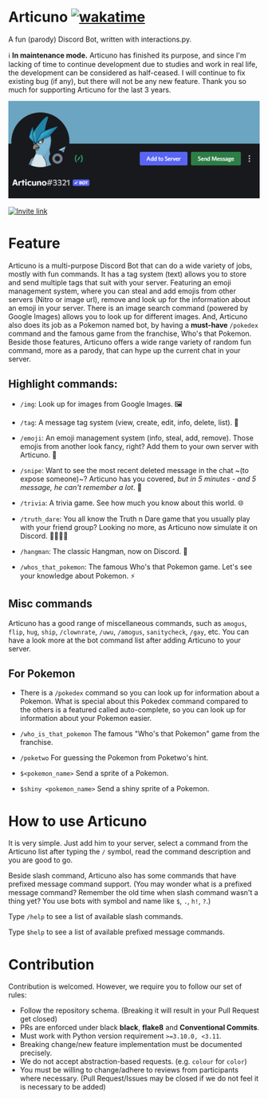 # Articuno [![wakatime](https://wakatime.com/badge/user/4a61584b-76a5-4b28-9ec2-4ebad12be49f/project/c8e18506-9fbe-440b-955f-34219e1ecf5f.svg)](https://wakatime.com/badge/github/B1ue-Dev/Articuno)
A fun (parody) Discord Bot, written with interactions.py.

ℹ️ **In maintenance mode.**
Articuno has finished its purpose, and since I'm lacking of time to continue development due to studies and work in real life, the development can be considered as half-ceased. I will continue to fix existing bug (if any), but there will not be any new feature. Thank you so much for supporting Articuno for the last 3 years.

![banner.png](./articuno_banner.png)

[![Invite link](https://img.shields.io/static/v1?label=Articuno&message=Invite-to-server&color=6aa4c1&style=for-the-badge&logo=discord)](https://discord.com/oauth2/authorize?client_id=809084067446259722&permissions=2146958847&scope=bot%20applications.commands)

# Feature

Articuno is a multi-purpose Discord Bot that can do a wide variety of jobs, mostly with fun commands. It has a tag system (text) allows you to store and send multiple tags that suit with your server. Featuring an emoji management system, where you can steal and add emojis from other servers (Nitro or image url), remove and look up for the information about an emoji in your server. There is an image search command (powered by Google Images) allows you to look up for different images. And, Articuno also does its job as a Pokemon named bot, by having a **must-have** ``/pokedex`` command and the famous game from the franchise, Who's that Pokemon. Beside those features, Articuno offers a wide range variety of random fun command, more as a parody, that can hype up the current chat in your server.

## Highlight commands:

- ``/img``: Look up for images from Google Images. 🖼

- ``/tag``: A message tag system (view, create, edit, info, delete, list). 📜

- ``/emoji``: An emoji management system (info, steal, add, remove). Those emojis from another look fancy, right? Add them to your own server with Articuno. 🏡

- ``/snipe``: Want to see the most recent deleted message in the chat ~(to expose someone)~? Articuno has you covered, *but in 5 minutes - and 5 message, he can't remember a lot*. 🤒

- ``/trivia``: A trivia game. See how much you know about this world. 🌐

- ``/truth_dare``: You all know the Truth n Dare game that you usually play with your friend group? Looking no more, as Articuno now simulate it on Discord. 👨‍👨‍👧‍👦

- ``/hangman``: The classic Hangman, now on Discord. 🧶

- ``/whos_that_pokemon``: The famous Who's that Pokemon game. Let's see your knowledge about Pokemon. ⚡

## Misc commands
Articuno has a good range of miscellaneous commands, such as ``amogus``, ``flip``, ``hug``, ``ship``, `/clownrate`, `/uwu`, `/amogus`, `sanitycheck`, `/gay`, etc. You can have a look more at the bot command list after adding Articuno to your server.

## For Pokemon

- There is a ``/pokedex`` command so you can look up for information about a Pokemon. What is special about this Pokedex command compared to the others is a featured called auto-complete, so you can look up for information about your Pokemon easier.

- ``/who_is_that_pokemon`` The famous "Who's that Pokemon" game from the franchise.

- ``/poketwo`` For guessing the Pokemon from Poketwo's hint.

- ``$<pokemon_name>`` Send a sprite of a Pokemon.

- ``$shiny <pokemon_name>`` Send a shiny sprite of a Pokemon.

# How to use Articuno

It is very simple. Just add him to your server, select a command from the Articuno list after typing the `/` symbol, read the command description and you are good to go.

Beside slash command, Articuno also has some commands that have prefixed message command support. (You may wonder what is a prefixed message command? Remember the old time when slash command wasn't a thing yet? You use bots with symbol and name like `$`, `.`, `h!`, `?`.)

Type `/help` to see a list of available slash commands.

Type `$help` to see a list of available prefixed message commands.

# Contribution
Contribution is welcomed. However, we require you to follow our set of rules:
- Follow the repository schema. (Breaking it will result in your Pull Request get closed)
- PRs are enforced under black **black**, **flake8** and **Conventional Commits**.
- Must work with Python version requirement ``>=3.10.0, <3.11``.
- Breaking change/new feature implementation must be documented precisely.
- We do not accept abstraction-based requests. (e.g. ``colour`` for ``color``)
- You must be willing to change/adhere to reviews from participants where necessary. (Pull Request/Issues may be closed if we do not feel it is necessary to be added)
